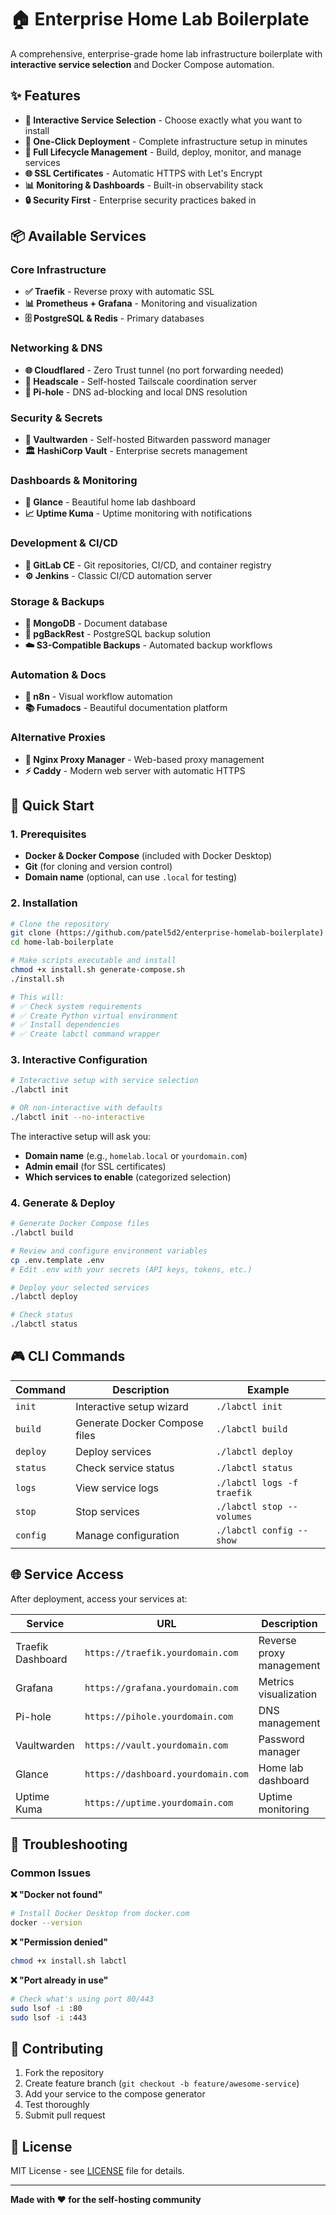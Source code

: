 # 🏠 Enterprise Home Lab Boilerplate

A comprehensive, enterprise-grade home lab infrastructure boilerplate with **interactive service selection** and Docker Compose automation.

## ✨ Features

- **🎯 Interactive Service Selection** - Choose exactly what you want to install
- **🚀 One-Click Deployment** - Complete infrastructure setup in minutes
- **🔄 Full Lifecycle Management** - Build, deploy, monitor, and manage services
- **🌐 SSL Certificates** - Automatic HTTPS with Let's Encrypt
- **📊 Monitoring & Dashboards** - Built-in observability stack
- **🔒 Security First** - Enterprise security practices baked in

## 📦 Available Services

### Core Infrastructure
- **✅ Traefik** - Reverse proxy with automatic SSL
- **📊 Prometheus + Grafana** - Monitoring and visualization
- **🗄️ PostgreSQL & Redis** - Primary databases

### Networking & DNS
- **🌐 Cloudflared** - Zero Trust tunnel (no port forwarding needed)
- **🔗 Headscale** - Self-hosted Tailscale coordination server
- **🚫 Pi-hole** - DNS ad-blocking and local DNS resolution

### Security & Secrets
- **🔐 Vaultwarden** - Self-hosted Bitwarden password manager
- **🏛️ HashiCorp Vault** - Enterprise secrets management

### Dashboards & Monitoring
- **👀 Glance** - Beautiful home lab dashboard
- **📈 Uptime Kuma** - Uptime monitoring with notifications

### Development & CI/CD
- **🦊 GitLab CE** - Git repositories, CI/CD, and container registry
- **⚙️ Jenkins** - Classic CI/CD automation server

### Storage & Backups
- **📄 MongoDB** - Document database
- **💾 pgBackRest** - PostgreSQL backup solution
- **☁️ S3-Compatible Backups** - Automated backup workflows

### Automation & Docs
- **🔄 n8n** - Visual workflow automation
- **📚 Fumadocs** - Beautiful documentation platform

### Alternative Proxies
- **📡 Nginx Proxy Manager** - Web-based proxy management
- **⚡ Caddy** - Modern web server with automatic HTTPS

## 🚀 Quick Start

### 1. Prerequisites

- **Docker & Docker Compose** (included with Docker Desktop)
- **Git** (for cloning and version control)
- **Domain name** (optional, can use `.local` for testing)

### 2. Installation

```bash
# Clone the repository
git clone (https://github.com/patel5d2/enterprise-homelab-boilerplate)
cd home-lab-boilerplate

# Make scripts executable and install
chmod +x install.sh generate-compose.sh
./install.sh

# This will:
# ✅ Check system requirements
# ✅ Create Python virtual environment
# ✅ Install dependencies
# ✅ Create labctl command wrapper
```

### 3. Interactive Configuration

```bash
# Interactive setup with service selection
./labctl init

# OR non-interactive with defaults
./labctl init --no-interactive
```

The interactive setup will ask you:
- **Domain name** (e.g., `homelab.local` or `yourdomain.com`)
- **Admin email** (for SSL certificates)
- **Which services to enable** (categorized selection)

### 4. Generate & Deploy

```bash
# Generate Docker Compose files
./labctl build

# Review and configure environment variables
cp .env.template .env
# Edit .env with your secrets (API keys, tokens, etc.)

# Deploy your selected services
./labctl deploy

# Check status
./labctl status
```

## 🎮 CLI Commands

| Command | Description | Example |
|---------|-------------|---------|
| `init` | Interactive setup wizard | `./labctl init` |
| `build` | Generate Docker Compose files | `./labctl build` |
| `deploy` | Deploy services | `./labctl deploy` |
| `status` | Check service status | `./labctl status` |
| `logs` | View service logs | `./labctl logs -f traefik` |
| `stop` | Stop services | `./labctl stop --volumes` |
| `config` | Manage configuration | `./labctl config --show` |

## 🌐 Service Access

After deployment, access your services at:

| Service | URL | Description |
|---------|-----|-------------|
| Traefik Dashboard | `https://traefik.yourdomain.com` | Reverse proxy management |
| Grafana | `https://grafana.yourdomain.com` | Metrics visualization |
| Pi-hole | `https://pihole.yourdomain.com` | DNS management |
| Vaultwarden | `https://vault.yourdomain.com` | Password manager |
| Glance | `https://dashboard.yourdomain.com` | Home lab dashboard |
| Uptime Kuma | `https://uptime.yourdomain.com` | Uptime monitoring |

## 🚨 Troubleshooting

### Common Issues

**❌ "Docker not found"**
```bash
# Install Docker Desktop from docker.com
docker --version
```

**❌ "Permission denied"**
```bash
chmod +x install.sh labctl
```

**❌ "Port already in use"**
```bash
# Check what's using port 80/443
sudo lsof -i :80
sudo lsof -i :443
```

## 🤝 Contributing

1. Fork the repository
2. Create feature branch (`git checkout -b feature/awesome-service`)
3. Add your service to the compose generator
4. Test thoroughly
5. Submit pull request

## 📄 License

MIT License - see [LICENSE](LICENSE) file for details.

---

**Made with ❤️ for the self-hosting community**
